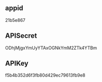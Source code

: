 ## appid
21b5e867

## APISecret
ODhjMjgxYmUyYTAxOGNkYmM2ZTk4YTBm

## APIKey
f5b4b352d6f3fb80d429ec79613fb9e8
